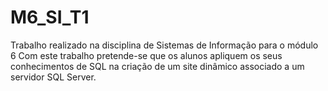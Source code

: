# M6_SI_T1
Trabalho realizado na disciplina de Sistemas de Informação para o módulo 6
Com este trabalho pretende-se que os alunos apliquem os seus conhecimentos de SQL na criação de um site dinâmico associado a um servidor SQL Server.
